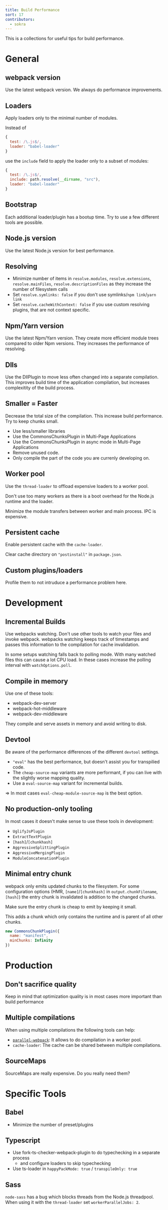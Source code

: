 ```yaml
---
title: Build Performance
sort: 17
contributors:
  - sokra
---
```


This is a collections for useful tips for build performance.

# General

## webpack version

Use the latest webpack version. We always do performance improvements.

## Loaders

Apply loaders only to the minimal number of modules.

Instead of

``` js
{
  test: /\.js$/,
  loader: "babel-loader"
}
```

use the `include` field to apply the loader only to a subset of modules:

``` js
{
  test: /\.js$/,
  include: path.resolve(__dirname, "src"),
  loader: "babel-loader"
}
```

## Bootstrap

Each additional loader/plugin has a bootup time. Try to use a few different tools are possible.

## Node.js version

Use the latest Node.js version for best performance.

## Resolving

* Minimize number of items in `resolve.modules`, `resolve.extensions`, `resolve.mainFiles`, `resolve.descriptionFiles` as they increase the number of filesystem calls
* Set `resolve.symlinks: false` if you don't use symlinks/`npm link`/`yarn link`
* Set `resolve.cacheWithContext: false` if you use custom resolving plugins, that are not context specific.

## Npm/Yarn version

Use the latest Npm/Yarn version. They create more efficient module trees compared to older Npm versions. They increases the performance of resolving.

## Dlls

Use the DllPlugin to move less often changed into a separate compilation. This improves build time of the application compilation, but increases complexitity of the build process.

## Smaller = Faster

Decrease the total size of the compilation. This increase build performance. Try to keep chunks small.

* Use less/smaller libraries
* Use the CommonsChunksPlugin in Multi-Page Applications
* Use the CommonsChunksPlugin in async mode in Multi-Page Applications
* Remove unused code.
* Only compile the part of the code you are currenly developing on.

## Worker pool

Use the `thread-loader` to offload expensive loaders to a worker pool.

Don't use too many workers as there is a boot overhead for the Node.js runtime and the loader.

Minimize the module transfers between worker and main process. IPC is expensive.

## Persistent cache

Enable persistent cache with the `cache-loader`.

Clear cache directory on `"postinstall"` in `package.json`.

## Custom plugins/loaders

Profile them to not intruduce a performance problem here.

# Development

## Incremental Builds

Use webpacks watching. Don't use other tools to watch your files and invoke webpack. webpacks watching keeps track of timestamps and passes this information to the compilation for cache invalidation.

In some setups watching falls back to polling mode. With many watched files this can cause a lot CPU load. In these cases increase the polling interval with `watchOptions.poll`.

## Compile in memory

Use one of these tools:

* webpack-dev-server
* webpack-hot-middleware
* webpack-dev-middleware

They compile and serve assets in memory and avoid writing to disk.

## Devtool

Be aware of the performance differences of the different `devtool` settings.

* `"eval"` has the best performance, but doesn't assist you for transpilied code.
* The `cheap-source-map` variants are more performant, if you can live with the slightly worse mapping quality.
* Use a `eval-source-map` variant for incremental builds.

=> In most cases `eval-cheap-module-source-map` is the best option.

## No production-only tooling

In most cases it doesn't make sense to use these tools in development:

* `UglifyJsPlugin`
* `ExtractTextPlugin`
* `[hash]`/`[chunkhash]`
* `AggressiveSplittingPlugin`
* `AggressiveMergingPlugin`
* `ModuleConcatenationPlugin`

## Minimal entry chunk

webpack only emits updated chunks to the filesystem. For some configuration options (HMR, `[name]`/`[chunkhash]` in `output.chunkFilename`, `[hash]`) the entry chunk is invalidated is addition to the changed chunks.

Make sure the entry chunk is cheap to emit by keeping it small.

This adds a chunk which only contains the runtime and is parent of all other chunks.

``` js
new CommonsChunkPlugin({
  name: "manifest",
  minChunks: Infinity
})
```

# Production

## Don't sacrifice quality

Keep in mind that optimization quality is in most cases more important than build performance

## Multiple compilations

When using multiple compilations the following tools can help:

* [`parallel-webpack`](https://github.com/trivago/parallel-webpack): It allows to do compilation in a worker pool.
* `cache-loader`: The cache can be shared between multiple compilations.

## SourceMaps

SourceMaps are really expensive. Do you really need them?

# Specific Tools

## Babel

* Minimize the number of preset/plugins

## Typescript

* Use fork-ts-checker-webpack-plugin to do typechecking in a separate process
  * and configure loaders to skip typechecking
* Use ts-loader in `happyPackMode: true` / `transpileOnly: true`

## Sass

`node-sass` has a bug which blocks threads from the Node.js threadpool. When using it with the `thread-loader` set `workerParallelJobs: 2`.

